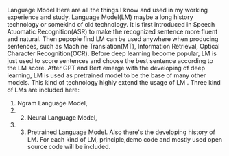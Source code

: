Language Model
  Here are all the things I know and used in my working experience and study. Language Model(LM) maybe a long history technology or somekind of old technology. It is first introduced in Speech Atuomatic Recognition(ASR) to make the recognized sentence more fluent and natural. Then pepople find LM can be used anywhere when producing sentences, such as Machine Translation(MT), Information Retrieval, Optical Character Recognition(OCR). Before deep learning become popular, LM is just used to score sentences and choose the best sentence according to the LM score. After GPT and Bert emerge with the developing of deep learning, LM is used as pretrained model to be the base of many other models. This kind of technology highly extend the usage of LM .
  Three kind of LMs are included here: 
  1) Ngram Language Model, 
  2) 2) Neural Language Model,
  3)  3) Pretrained Language Model. 
  Also there's the developing history of LM. For each kind of LM, principle,demo code and mostly used open source code will be included.
  
  
